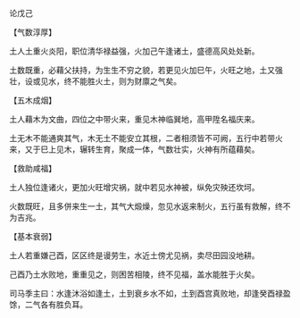 论戊己

【气数淳厚】

土人土重火炎阳，职位清华禄益强，火加己午逢诸土，盛德高风处处新。

土数既重，必藉父扶持，为生生不穷之貌，若更见火加巳午，火旺之地，土又强壮，设或见水，终不能胜火土，则为财廪之气矣。

【五木成烟】

土人藉木为文曲，四位之中带火来，重见木神临巽地，高甲陞名福庆来。

土无木不能通爽其气，木无土不能安立其根，二者相须皆不可阙，五行中若带火来，又于巳上见木，辗转生育，聚成一体，气数壮实，火神有所蕴藉矣。

【救助咸福】

土人独位逢诸火，更加火旺增灾祸，就中若见水神被，纵免灾殃还坎坷。

火数既旺，且多併来生一土，其气大煅燥，忽见水返来制火，五行虽有救解，终不为吉兆。

【基本衰弱】

土人若重嫌己酉，区区终是谩劳生，水近土傍尤见祸，卖尽田园没地耕。

己酉乃土水败地，重重见之，则困苦相陵，终不见福，盖水能胜于火矣。

司马季主曰：水逢沐浴如逢土，土到衰乡水不如，土到酉宫真败地，却逢癸酉禄盈馀，二气各有胜负耳。

